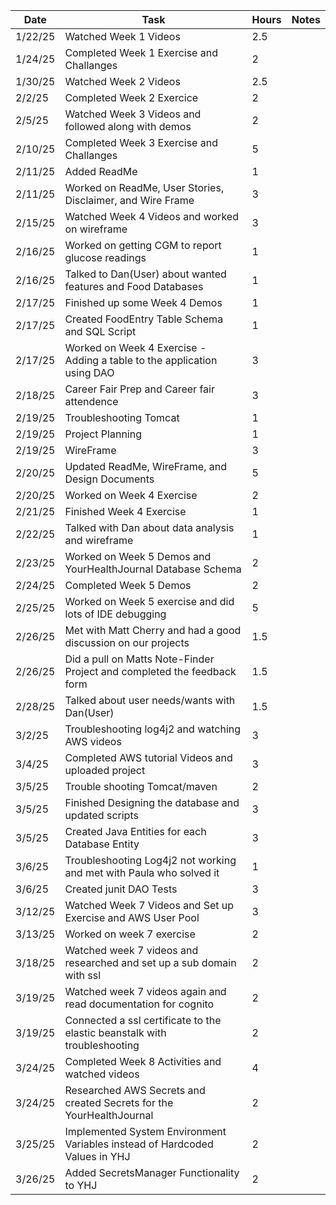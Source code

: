 | Date    | Task                                                                        | Hours | Notes |
|---------|-----------------------------------------------------------------------------|-------|-------|
| 1/22/25 | Watched Week 1 Videos                                                       | 2.5   |       |
| 1/24/25 | Completed Week 1 Exercise and Challanges                                    | 2     |       |
| 1/30/25 | Watched Week 2 Videos                                                       | 2.5   |       |
| 2/2/25  | Completed Week 2 Exercice                                                   | 2     |       |
| 2/5/25  | Watched Week 3 Videos and followed along with demos                         | 2     |       |
| 2/10/25 | Completed Week 3 Exercise and Challanges                                    | 5     |       |
| 2/11/25 | Added ReadMe                                                                | 1     |       |
| 2/11/25 | Worked on ReadMe, User Stories, Disclaimer, and Wire Frame                  | 3     |       |
| 2/15/25 | Watched Week 4 Videos and worked on wireframe                               | 3     |       |
| 2/16/25 | Worked on getting CGM to report glucose readings                            | 1     |       |
| 2/16/25 | Talked to Dan(User) about wanted features and Food Databases                | 1     |       |
| 2/17/25 | Finished up some Week 4 Demos                                               | 1     |       |
| 2/17/25 | Created FoodEntry Table Schema and SQL Script                               | 1     |       |
| 2/17/25 | Worked on Week 4 Exercise - Adding a table to the application using DAO     | 3     |       |
| 2/18/25 | Career Fair Prep and Career fair attendence                                 | 3     |       |
| 2/19/25 | Troubleshooting Tomcat                                                      | 1     |       |
| 2/19/25 | Project Planning                                                            | 1     |       |
| 2/19/25 | WireFrame                                                                   | 3     |       |
| 2/20/25 | Updated ReadMe, WireFrame, and Design Documents                             | 5     |       |
| 2/20/25 | Worked on Week 4 Exercise                                                   | 2     |       |
| 2/21/25 | Finished Week 4 Exercise                                                    | 1     |       |
| 2/22/25 | Talked with Dan about data analysis and wireframe                           | 1     |       |
| 2/23/25 | Worked on Week 5 Demos and YourHealthJournal Database Schema                | 2     |       |
| 2/24/25 | Completed Week 5 Demos                                                      | 2     |       |
| 2/25/25 | Worked on Week 5 exercise and did lots of IDE debugging                     | 5     |       |
| 2/26/25 | Met with Matt Cherry and had a good discussion on our projects              | 1.5   |       |
| 2/26/25 | Did a pull on Matts Note-Finder Project and completed the feedback form     | 1.5   |       |
| 2/28/25 | Talked about user needs/wants with Dan(User)                                | 1.5   |       |
| 3/2/25  | Troubleshooting log4j2 and watching AWS videos                              | 3     |       |
| 3/4/25  | Completed AWS tutorial Videos and uploaded project                          | 3     |       |
| 3/5/25  | Trouble shooting Tomcat/maven                                               | 2     |       |
| 3/5/25  | Finished Designing the database and updated scripts                         | 3     |       |
| 3/5/25  | Created Java Entities for each Database Entity                              | 3     |       |
| 3/6/25  | Troubleshooting Log4j2 not working and met with Paula who solved it         | 1     |       |
| 3/6/25  | Created junit DAO Tests                                                     | 3     |       |
| 3/12/25 | Watched Week 7 Videos and Set up Exercise and AWS User Pool                 | 3     |       |
| 3/13/25 | Worked on week 7 exercise                                                   | 2     |       |
| 3/18/25 | Watched week 7 videos and researched and set up a sub domain with ssl       | 2     |       |
| 3/19/25 | Watched week 7 videos again and read documentation for cognito              | 2     |       |
| 3/19/25 | Connected a ssl certificate to the elastic beanstalk with troubleshooting   | 2     |       |
| 3/24/25 | Completed Week 8 Activities and watched videos                              | 4     |       |
| 3/24/25 | Researched AWS Secrets and created Secrets for the YourHealthJournal        | 2     |       |
| 3/25/25 | Implemented System Environment Variables instead of Hardcoded Values in YHJ | 2     |       |
| 3/26/25 | Added SecretsManager Functionality to YHJ                                   | 2     |       |




